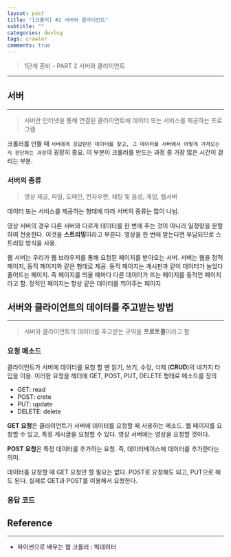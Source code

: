 ```yaml
---
layout: post
title: "[크롤러] #2 서버와 클라이언트"
subtitle: ""
categories: devlog
tags: crawler
comments: true
---
```


> 1단계 준비 - PART 2 서버와 클라이언트

---


## 서버
***
> 서버란 인터넷을 통해 연결된 클라이언트에 데이터 또는 서비스를 제공하는 프로그램

크롤러를 만들 때 ``서버에게 응답받은 데이터를 찾고, 그 데이터를 서버에서 어떻게 가져오는지 판단하는 과정``이 굉장히 중요. 이 부분이 크롤러를 만드는 과정 중 가장 많은 시간이 걸리는 부분. 

### 서버의 종류
> 영상 제공, 파일, 도메인, 전자우편, 채팅 및 음성, 게임, 웹서버

데이터 또는 서비스를 제공하는 형태에 따라 서버의 종류는 많이 나뉨. 

영상 서버의 경우 다른 서버와 다르게 데이터를 한 번에 주는 것이 아니라 일정량을 분할하여 전송한다. 이것을 **스트리밍**이라고 부른다. 영상을 한 번에 받는다면 부담되므로 스트리밍 방식을 사용. 

웹 서버는 우리가 웹 브라우저를 통해 요청된 페이지를 받아오는 서버. 서버는 웹을 정적 페이지, 동적 페이지와 같은 형태로 제공. 동적 페이지는 게시판과 같이 데이터가 늘었다 줄어드는 페이지. 즉 페이지를 띄울 때마다 다른 데이터가 뜨는 페이지를 동적인 페이지라고 함. 정적인 페이지는 항상 같은 데이터를 띄어주는 페이지

## 서버와 클라이언트의 데이터를 주고받는 방법
***
> 서버와 클라이언트의 데이터를 주고받는 규약을 **프로토콜**이라고 함

### 요청 메소드
클라이언트가 서버에 데이터를 요청 할 땐 읽기, 쓰기, 수정, 삭제 (**CRUD**)의 네가지 타입을 이용. 이러한 요청을 헤더에 GET, POST, PUT, DELETE 형태로 메소드를 정의
* GET: read
* POST: crete
* PUT: update
* DELETE: delete

**GET 요청**은 클라이언트가 서버에 데이터를 요청할 때 사용하는 메소드. 웹 페이지를 요청할 수 있고, 특정 게시글을 요청할 수 있다. 영상 서버에는 영상을 요청할 것이다. 

**POST 요청**은 특정 데이터를 추가하는 요청. 즉, 데이터베이스에 데이터를 추가한다는 의미. 

데이터를 요청할 때 GET 요청만 할 필요는 없다. POST로 요청해도 되고, PUT으로 해도 된다. 실제로 GET과 POST를 이용해서 요청한다.

### 응답 코드


## Reference
***
* 파이썬으로 배우는 웹 크롤러 : 빅데이터